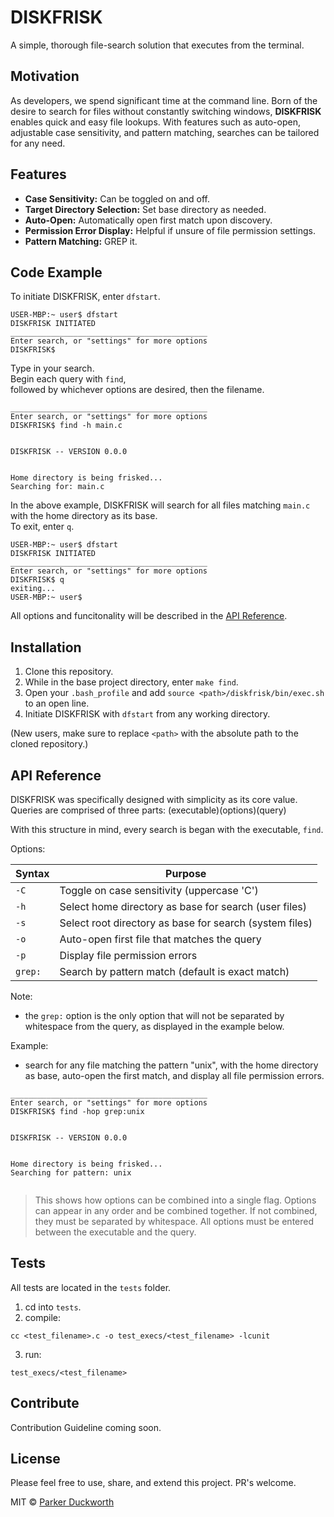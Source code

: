 # DISKFRISK
A simple, thorough file-search solution that executes from the terminal.

## Motivation
As developers, we spend significant time at the command line. Born of the 
desire to search for files without constantly switching windows, **DISKFRISK** 
enables quick and easy file lookups.  With features such as auto-open, adjustable 
case sensitivity, and pattern matching, searches can be tailored for any need.

<!-- ## Build status
Build status of continus integration i.e. travis, appveyor etc. Ex. - 

[![Build Status](https://travis-ci.org/akashnimare/foco.svg?branch=master)](https://travis-ci.org/akashnimare/foco)
[![Windows Build Status](https://ci.appveyor.com/api/projects/status/github/akashnimare/foco?branch=master&svg=true)](https://ci.appveyor.com/project/akashnimare/foco/branch/master) -->

<!-- ## Code style
If you're using any code style like xo, standard etc. That will help others while contributing to your project. Ex. -

[![js-standard-style](https://img.shields.io/badge/code%20style-standard-brightgreen.svg?style=flat)](https://github.com/feross/standard)
 
## Screenshots
Include logo/demo screenshot etc.

## Tech/framework used
Ex. -

<b>Built with</b>
- [Electron](https://electron.atom.io) -->
## Features
- **Case Sensitivity:** Can be toggled on and off.
- **Target Directory Selection:** Set base directory as needed.
- **Auto-Open:** Automatically open first match upon discovery.
- **Permission Error Display:** Helpful if unsure of file permission settings.
- **Pattern Matching:** GREP it.

## Code Example
To initiate DISKFRISK, enter `dfstart`.
```
USER-MBP:~ user$ dfstart
DISKFRISK INITIATED
____________________________________________
Enter search, or "settings" for more options
DISKFRISK$ 
```

Type in your search.  
Begin each query with `find`,   
followed by whichever options are desired, then the filename.
```
____________________________________________
Enter search, or "settings" for more options
DISKFRISK$ find -h main.c


DISKFRISK -- VERSION 0.0.0


Home directory is being frisked...
Searching for: main.c

```
In the above example, DISKFRISK will search for all files matching `main.c` with the home directory as its base.    
To exit, enter `q`. 
```
USER-MBP:~ user$ dfstart
DISKFRISK INITIATED
____________________________________________
Enter search, or "settings" for more options
DISKFRISK$ q                  
exiting...
USER-MBP:~ user$
```

All options and funcitonality will be described in the [API Reference](#api-reference).

## Installation
1. Clone this repository.
2. While in the base project directory, enter `make find`.
3. Open your `.bash_profile` and add `source <path>/diskfrisk/bin/exec.sh` to an open line. 
4. Initiate DISKFRISK with `dfstart` from any working directory.

(New users, make sure to replace `<path>` with the absolute path to the cloned repository.)

## API Reference

DISKFRISK was specifically designed with simplicity as its core value.
Queries are comprised of three parts: (executable)(options)(query)

With this structure in mind, every search is began with the executable, `find`.

Options:

| Syntax  | Purpose                                                |
|---------|--------------------------------------------------------|
| `-C`    | Toggle on case sensitivity (uppercase 'C')             |
| `-h`    | Select home directory as base for search (user files)  |
| `-s`    | Select root directory as base for search (system files)|
| `-o`    | Auto-open first file that matches the query            |
| `-p`    | Display file permission errors                         |
| `grep:` | Search by pattern match (default is exact match)       |

Note: 
- the `grep:` option is the only option that will not be separated by whitespace from the query, as displayed in the example below.

Example: 
- search for any file matching the pattern "unix", with the home directory as base, 
auto-open the first match, and display all file permission errors.
```
____________________________________________
Enter search, or "settings" for more options
DISKFRISK$ find -hop grep:unix


DISKFRISK -- VERSION 0.0.0


Home directory is being frisked...
Searching for pattern: unix


```
> This shows how options can be combined into a single flag. Options can 
> appear in any order and be combined together.  If not combined, they must 
> be separated by whitespace.  All options must be entered between the 
> executable and the query.


## Tests
All tests are located in the `tests` folder.
1. cd into `tests`.
2. compile:
```
cc <test_filename>.c -o test_execs/<test_filename> -lcunit
```
3. run:
```
test_execs/<test_filename>
```

## Contribute

Contribution Guideline coming soon.

<!-- ## Credits
Give proper credits. This could be a link to any repo which inspired you to build this project, any blogposts or links to people who contrbuted in this project.  -->

## License
Please feel free to use, share, and extend this project. PR's welcome.

MIT © [Parker Duckworth](http://github.com/parkerduckworth)
